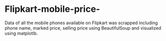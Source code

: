 # Flipkart-mobile-price-
Data of all the mobile phones available on Flipkart was scrapped including phone name, marked price, selling price using BeautifulSoup and visualized using matplotlb.

